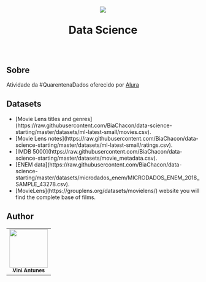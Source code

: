 <h1 align="center">
  <img src="https://www.alura.com.br/assets/api/cursos/data-science-primeiros-passos.svg" float="center"/>
<p align="center">
  <strong align="center">Data Science</strong>
</p>
</h1> 
<br>

## Sobre
Atividade da #QuarentenaDados oferecido por [Alura](https://github.com/alura-cursos)

## Datasets
<ul>
    <li>[Movie Lens titles and genres](https://raw.githubusercontent.com/BiaChacon/data-science-starting/master/datasets/ml-latest-small/movies.csv).</li>
    <li>[Movie Lens notes](https://raw.githubusercontent.com/BiaChacon/data-science-starting/master/datasets/ml-latest-small/ratings.csv).</li>
    <li>[IMDB 5000](https://raw.githubusercontent.com/BiaChacon/data-science-starting/master/datasets/movie_metadata.csv).</li>
    <li>[ENEM data](https://raw.githubusercontent.com/BiaChacon/data-science-starting/master/datasets/microdados_enem/MICRODADOS_ENEM_2018_SAMPLE_43278.csv).</li>
    <li>[MovieLens](https://grouplens.org/datasets/movielens/) website you will find the complete base of films.</li>
</ul>


## Author 
<table>
  <tr>
    <td align="center"><a href="https://github.com/ViniViniAntunes"><img src="https://avatars0.githubusercontent.com/u/57882903?s=460&u=caee8cc76060b036952e169feba0449f2d43519e&v=4" width="100px;" alt=""/><br /><sub><b>Vini Antunes</b></sub></a><br /></td>
  <tr>
</table>
